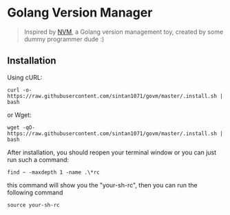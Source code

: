 # Golang Version Manager

> Inspired by [NVM](https://github.com/creationix/nvm), a Golang version management toy, created by some dummy programmer dude :)

## Installation 

Using cURL:

```ssh
curl -o- https://raw.githubusercontent.com/sintan1071/govm/master/.install.sh | bash
```

or Wget:

```ssh
wget -qO- https://raw.githubusercontent.com/sintan1071/govm/master/.install.sh | bash
```

After installation, you should reopen your terminal window or you can just run such a command:

```ssh
find ~ -maxdepth 1 -name .\*rc   
```

this command will show you the "your-sh-rc", then you can run the following command

```ssh
source your-sh-rc
```